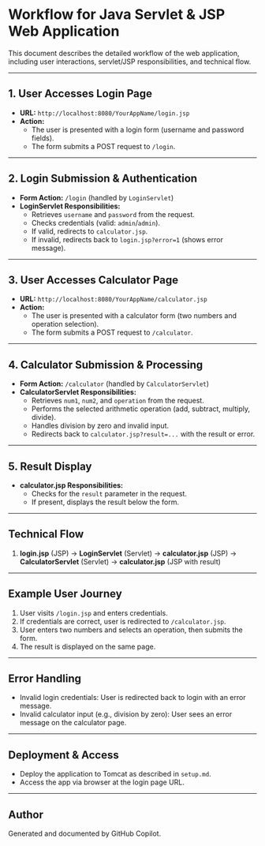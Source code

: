 # Workflow for Java Servlet & JSP Web Application

This document describes the detailed workflow of the web application, including user interactions, servlet/JSP responsibilities, and technical flow.

---

## 1. User Accesses Login Page
- **URL:** `http://localhost:8080/YourAppName/login.jsp`
- **Action:**
  - The user is presented with a login form (username and password fields).
  - The form submits a POST request to `/login`.

---

## 2. Login Submission & Authentication
- **Form Action:** `/login` (handled by `LoginServlet`)
- **LoginServlet Responsibilities:**
  - Retrieves `username` and `password` from the request.
  - Checks credentials (valid: `admin`/`admin`).
  - If valid, redirects to `calculator.jsp`.
  - If invalid, redirects back to `login.jsp?error=1` (shows error message).

---

## 3. User Accesses Calculator Page
- **URL:** `http://localhost:8080/YourAppName/calculator.jsp`
- **Action:**
  - The user is presented with a calculator form (two numbers and operation selection).
  - The form submits a POST request to `/calculator`.

---

## 4. Calculator Submission & Processing
- **Form Action:** `/calculator` (handled by `CalculatorServlet`)
- **CalculatorServlet Responsibilities:**
  - Retrieves `num1`, `num2`, and `operation` from the request.
  - Performs the selected arithmetic operation (add, subtract, multiply, divide).
  - Handles division by zero and invalid input.
  - Redirects back to `calculator.jsp?result=...` with the result or error.

---

## 5. Result Display
- **calculator.jsp Responsibilities:**
  - Checks for the `result` parameter in the request.
  - If present, displays the result below the form.

---

## Technical Flow

1. **login.jsp** (JSP) → **LoginServlet** (Servlet) → **calculator.jsp** (JSP) → **CalculatorServlet** (Servlet) → **calculator.jsp** (JSP with result)

---

## Example User Journey

1. User visits `/login.jsp` and enters credentials.
2. If credentials are correct, user is redirected to `/calculator.jsp`.
3. User enters two numbers and selects an operation, then submits the form.
4. The result is displayed on the same page.

---

## Error Handling
- Invalid login credentials: User is redirected back to login with an error message.
- Invalid calculator input (e.g., division by zero): User sees an error message on the calculator page.

---

## Deployment & Access
- Deploy the application to Tomcat as described in `setup.md`.
- Access the app via browser at the login page URL.

---

## Author
Generated and documented by GitHub Copilot.
